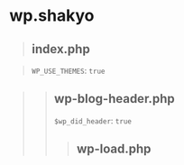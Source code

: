 # wp.shakyo

> ## index.php

> `WP_USE_THEMES`: `true`

>> ## wp-blog-header.php
>>
>> `$wp_did_header`: `true`
>>
>>> ## wp-load.php
